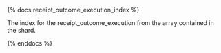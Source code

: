 {% docs receipt_outcome_execution_index %}

The index for the receipt_outcome_execution from the array contained in the shard.

{% enddocs %}